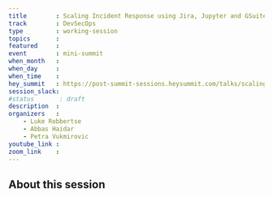 ```yaml
---
title        : Scaling Incident Response using Jira, Jupyter and GSuite
track        : DevSecOps
type         : working-session
topics       :
featured     :
event        : mini-summit
when_month   : 
when_day     : 
when_time    : 
hey_summit   : https://post-summit-sessions.heysummit.com/talks/scaling-incident-response-using-jira-jupyter-and-gsuite/
session_slack:
#status       : draft
description  :
organizers   :
    - Luke Robbertse
    - Abbas Haidar
    - Petra Vukmirovic
youtube_link :
zoom_link    : 
---
```


## About this session
